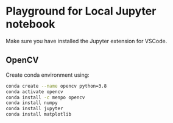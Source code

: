 # Playground for Local Jupyter notebook

Make sure you have installed the Jupyter extension for VSCode.

## OpenCV

Create conda environment using:

```bash
conda create --name opencv python=3.8
conda activate opencv
conda install -c menpo opencv
conda install numpy
conda install jupyter
conda install matplotlib
```
